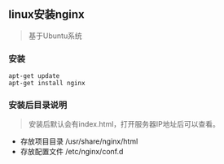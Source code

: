 ## linux安装nginx
> 基于Ubuntu系统

### 安装
```
apt-get update
apt-get install nginx
```
### 安装后目录说明
> 安装后默认会有index.html，打开服务器IP地址后可以查看。

- 存放项目目录  /usr/share/nginx/html 
- 存放配置文件  /etc/nginx/conf.d 
